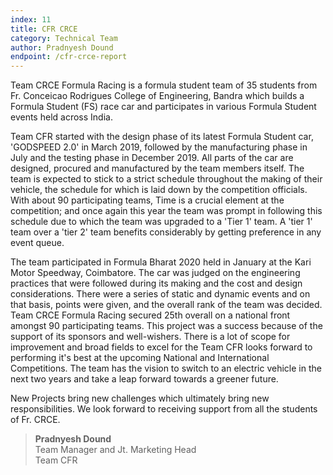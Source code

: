 ```yaml
---
index: 11
title: CFR CRCE 
category: Technical Team
author: Pradnyesh Dound
endpoint: /cfr-crce-report
---
```


Team CRCE Formula Racing is a formula student team of 35 students from Fr. Conceicao Rodrigues College of Engineering, Bandra which builds a Formula Student (FS) race car and participates in various Formula Student events held across India.

Team CFR started with the design phase of its latest Formula Student car, 'GODSPEED 2.0' in March 2019, followed by the manufacturing phase in July and the testing phase in December 2019. All parts of the car are designed, procured and manufactured by the team members itself. The team is expected to stick to a strict schedule throughout the making of their vehicle, the schedule for which is laid down by the competition officials. With about 90 participating teams, Time is a crucial element at the competition; and once again this year the team was prompt in following this schedule due to which the team was upgraded to a 'Tier 1' team. A 'tier 1' team over a 'tier 2' team benefits considerably by getting preference in any event queue.

The team participated in Formula Bharat 2020 held in January at the Kari Motor Speedway, Coimbatore. The car was judged on the engineering practices that were followed during its making and the cost and design considerations. There were a series of static and dynamic events and on that basis, points were given, and the overall rank of the team was decided. Team CRCE Formula Racing secured 25th overall on a national front amongst 90 participating teams. This project was a success because of the support of its sponsors and well-wishers.
There is a lot of scope for improvement and broad fields to excel for the Team CFR looks forward to performing it's best at the upcoming National and International Competitions. The team has the vision to switch to an electric vehicle in the next two years and take a leap forward towards a greener future.

New Projects bring new challenges which ultimately bring new responsibilities. We look forward to receiving support from all the students of Fr. CRCE.

> **Pradnyesh Dound**<br>
> Team Manager and Jt. Marketing Head<br>
> Team CFR
